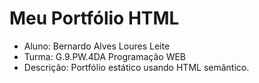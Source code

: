 # Meu Portfólio HTML

- Aluno: Bernardo Alves Loures Leite
- Turma: G.9.PW.4DA Programação WEB
- Descrição: Portfólio estático usando HTML semântico.
